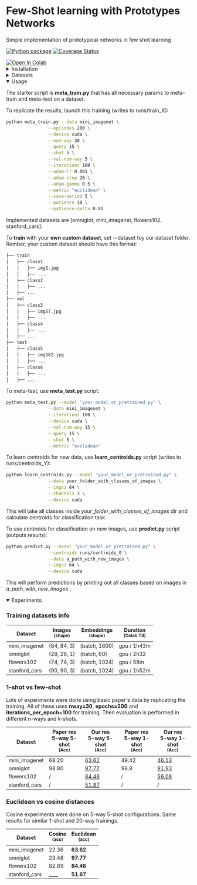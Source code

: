 # Few-Shot learning with Prototypes Networks
Simple implementation of prototypical networks in few shot learning

[![Python package](https://github.com/fabian57fabian/prototypical-networks-few-shot-learning/actions/workflows/ci.yml/badge.svg)](https://github.com/fabian57fabian/prototypical-networks-few-shot-learning/actions/workflows/ci.yml)
[![Coverage Status](https://coveralls.io/repos/github/fabian57fabian/prototypical-networks-few-shot-learning/badge.svg)](https://coveralls.io/github/fabian57fabian/prototypical-networks-few-shot-learning)

<a href="https://colab.research.google.com/drive/1n9VW7-_dtoF-0BV1IFq5-QpMOilxheaU">
        <img src="https://colab.research.google.com/assets/colab-badge.svg" alt="Open In Colab"></a>

<details>
<summary>Installation</summary>

Create a conda/virtualenv with all necessary packages:

### Conda

`conda create --name fs-learn`

`conda activate fs-learn`

`conda install pytorch torchvision torchaudio -c pytorch`

`conda install --file requirements.txt`

### Venv

`python3 -m pip install virtualenv`

`virtualenv venv-fs-learn`

`source venv/bin/activate`

`python3 -m pip install torch torchvision`

`python3 -m pip install ./requirements.txt`

</details>

<details>
<summary>Datasets</summary>

We used 3 main classification datasets:
- **mini_imagenet**: a collection of 100 real-world objects classes as rgb images.
  - total: 60,000
  - splits: 64 train, 16 val, 20 test (according to Vinyals et al)
  - Used in paper
  - ![](docs/images/mini_imagenet_dataset.png)
- **omniglot**: a collection of 1623 classes of handwritted characters. Each image is then rotated 3 more times by 90 degrees.
  - total: 32460 real, plus 4 rotations per image
  - splits: 1032 train, 172 val, 464 test (according to Vinyals et al)
  - Used in paper
  - ![](docs/images/omniglot_dataset.jpg)
- **flowers102**: a collection of 102 real-world flowers classes as rgb images.
  - total: 32460 real, plus 4 rotations per image
  - splits: 64 train, 16 val, 22 test (random seed for splits)
  - **NOT** Used in paper
  - ![](docs/images/flowers102_dataset.png)
- **stanfors_cars**: a collection of 192 real-world cars classes as rgb images.
  - total: 9999999
  - splits: 60% train, 20% val, 30% test (random seed for splits)
  - **NOT** Used in paper
  - ![](docs/images/stanford_cars_dataset.png)
</details>

<details open>
<summary>Usage</summary>

The starter script is **meta_train.py** that has all necessary params to meta-train and meta-test on a dataset.

To replicate the results, launch this training (writes to runs/train_X):

```bash
python meta_train.py --data mini_imagenet \
                --episodes 200 \
                --device cuda \
                --num-way 30 \
                --query 15 \
                --shot 5 \
                --val-num-way 5 \
                --iterations 100 \
                --adam-lr 0.001 \
                --adam-step 20 \
                --adam-gamma 0.5 \
                --metric "euclidean" \
                --save-period 5 \
                --patience 10 \
                --patience-delta 0.01
```

Implemented datasets are [omniglot, mini_imagenet, flowers102, stanford_cars]:

To **train** with your **own custom dataset**, set --dataset toy our dataset folder. 
<br/>
Rember, your custom dataset should have this format:

```bash
├── train
│   ├── class1
│   │   ├── img1.jpg
│   │   ├── ...
│   ├── class2
│   │   ├── ...
│   ├── ...
├── val
│   ├── class3
│   │   ├── img57.jpg
│   │   ├── ...
│   ├── class4
│   │   ├── ...
│   ├── ...
├── test
│   ├── class5
│   │   ├── img182.jpg
│   │   ├── ...
│   ├── class6
│   │   ├── ...
│   ├── ...
```


To meta-test, use **meta_test.py** script:

```bash
python meta_test.py --model "your_model_or_pretrained.py" \
                --data mini_imagenet \
                --iterations 100 \
                --device cuda \
                --val-num-way 15 \
                --query 15 \
                --shot 5 \
                --metric "euclidean"
```

To learn centroids for new data, use **learn_centroids.py** script (writes to runs/centroids_Y):

```bash
python learn_centroids.py --model "your_model_or_pretrained.py" \
                --data your_folder_with_classes_of_images \
                --imgsz 64 \
                --channels 3 \
                --device cuda
```

This will take all classes inside _your_folder_with_classes_of_images_ dir and calculate centroids for classification task.


To use centroids for classification on new images, use **predict.py** script (outputs results):

```bash
python predict.py --model "your_model_or_pretrained.py" \
                --centroids runs/centroids_0 \
                --data a_path_with_new_images \
                --imgsz 64 \
                --device cuda
```

This will perform predictions by printing out all classes based on images in _a_path_with_new_images_ .

</details>

<details open>
<summary>Experiments</summary>

### Training datasets info

| Dataset | Images<br><sup>(shape) | Embeddings<br><sup>(shape) | Duration<br><sup>(Colab T4) |
|---------|------------------------|----------------------------|-----------------------------|
| mini_imagenet | (84, 84, 3)            | (batch, 1600)              | gpu / 1h43m                 |
| omniglot | (28, 28, 1)            | (batch, 60)                | gpu / 2h32                  |
| flowers102 | (74, 74, 3)            | (batch, 1024)              | gpu / 58m                   |
| stanford_cars | (90, 90, 3)            | (batch, 1024)              | gpu / 1h52m                 |


### 1-shot vs few-shot

Lots of experiments were done using basic paper's data by replicating the training.
All of these uses **nway=30**, **epochs=200** and **iterations_per_epoch=100** for training.
Then evaluation is performed in different n-ways and k-shots.

| Dataset       | Paper res<br>5-way 5-shot<br><sup>(Acc) | Our res<br>5-way 5-shot<br><sup>(Acc)                                                                                             | Paper res<br>5-way 1-shot<br><sup>(Acc) | Our res<br>5-way 1-shot<br><sup>(Acc)                                                                                             |
|---------------|-----------------------------------------|-----------------------------------------------------------------------------------------------------------------------------------|-----------------------------------------|-----------------------------------------------------------------------------------------------------------------------------------|
| mini_imagenet | 68.20                                   | [63.62](https://github.com/fabian57fabian/fewshot-learning-prototypical-networks/blob/main/results/mini_imagenet/train_5shot.png) | 49.42                                   | [46.13](https://github.com/fabian57fabian/fewshot-learning-prototypical-networks/blob/main/results/mini_imagenet/train_1shot.png) |
| omniglot      | 98.80                                   | [97.77](https://github.com/fabian57fabian/fewshot-learning-prototypical-networks/blob/main/results/omniglot/train_5shot.png)      | 98.8                                    | [91.93](https://github.com/fabian57fabian/fewshot-learning-prototypical-networks/blob/main/results/omniglot/train_1shot.png)      | 
| flowers102    | /                                       | [84.48](https://github.com/fabian57fabian/fewshot-learning-prototypical-networks/blob/main/results/flowers102/train_5shot.png)    | /                                       | [56.08](https://github.com/fabian57fabian/fewshot-learning-prototypical-networks/blob/main/results/flowers102/train_1shot.png)    | 
| stanford_cars | /                                       | [51.87](https://github.com/fabian57fabian/fewshot-learning-prototypical-networks/blob/main/results/stanford_cars/train_5shot.png) | /                                       | /                                                                                                                                 | 

### Euclidean vs cosine distances

Cosine experiments were done on 5-way 5-shot configurations.
Same results for similar 1-shot and 20-way trainings.

| Dataset       | Cosine<br><sup>(acc) | Euclidean<br><sup>(acc) |
|---------------|---------------------|-------------------------|
| mini_imagenet | 22.36               | **63.62**               |
| omniglot      | 23.48               | **97.77**               |
| flowers102    | 82.89               | **84.48**               |
| stanford_cars | ____                | **51.87**               |


</details>
